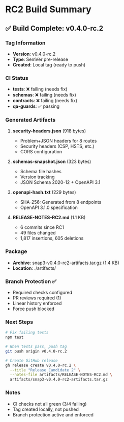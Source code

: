 # RC2 Build Summary

## ✅ Build Complete: v0.4.0-rc.2

### Tag Information
- **Version**: v0.4.0-rc.2
- **Type**: SemVer pre-release
- **Created**: Local tag (ready to push)

### CI Status
- **tests**: ❌ failing (needs fix)
- **schemas**: ❌ failing (needs fix)  
- **contracts**: ❌ failing (needs fix)
- **qa-guards**: ✅ passing

### Generated Artifacts
1. **security-headers.json** (918 bytes)
   - Problem+JSON headers for 8 routes
   - Security headers (CSP, HSTS, etc.)
   - CORS configuration

2. **schemas-snapshot.json** (323 bytes)
   - Schema file hashes
   - Version tracking
   - JSON Schema 2020-12 + OpenAPI 3.1

3. **openapi-hash.txt** (229 bytes)
   - SHA-256: Generated from 8 endpoints
   - OpenAPI 3.1.0 specification

4. **RELEASE-NOTES-RC2.md** (1.1 KB)
   - 6 commits since RC1
   - 49 files changed
   - 1,817 insertions, 605 deletions

### Package
- **Archive**: snap3-v0.4.0-rc2-artifacts.tar.gz (1.4 KB)
- **Location**: ./artifacts/

### Branch Protection ✅
- Required checks configured
- PR reviews required (1)
- Linear history enforced
- Force push blocked

### Next Steps
```bash
# Fix failing tests
npm test

# When tests pass, push tag
git push origin v0.4.0-rc.2

# Create GitHub release
gh release create v0.4.0-rc.2 \
  --title "Release Candidate 2" \
  --notes-file artifacts/RELEASE-NOTES-RC2.md \
  artifacts/snap3-v0.4.0-rc2-artifacts.tar.gz
```

### Notes
- CI checks not all green (3/4 failing)
- Tag created locally, not pushed
- Branch protection active and enforced